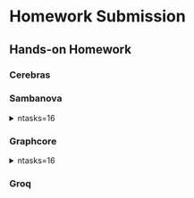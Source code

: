 # Homework Submission

## Hands-on Homework

### Cerebras

### Sambanova
<details>
    <summary>ntasks=16</summary>
    
    ```bash
    asdf
    ```
  </details>

### Graphcore
<details>
    <summary>ntasks=16</summary>
    
    ```bash
    
    ```
  </details>


### Groq